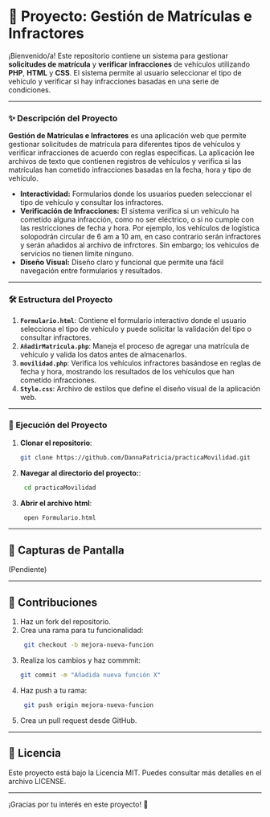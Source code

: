 # 🚗 Proyecto: Gestión de Matrículas e Infractores

¡Bienvenido/a! Este repositorio contiene un sistema para gestionar **solicitudes de matrícula** y **verificar infracciones** de vehículos utilizando **PHP**, **HTML** y **CSS**. El sistema permite al usuario seleccionar el tipo de vehículo y verificar si hay infracciones basadas en una serie de condiciones.

---

### ✨ Descripción del Proyecto

**Gestión de Matrículas e Infractores** es una aplicación web que permite gestionar solicitudes de matrícula para diferentes tipos de vehículos y verificar infracciones de acuerdo con reglas específicas. La aplicación lee archivos de texto que contienen registros de vehículos y verifica si las matrículas han cometido infracciones basadas en la fecha, hora y tipo de vehículo.

- **Interactividad:** Formularios donde los usuarios pueden seleccionar el tipo de vehículo y consultar los infractores.
- **Verificación de Infracciones:** El sistema verifica si un vehículo ha cometido alguna infracción, como no ser eléctrico, o si no cumple con las restricciones de fecha y hora. Por ejemplo, los vehículos de logística solopodrán circular de 6 am a 10 am, en caso contrario serán infractores y serán añadidos al archivo de infrctores. Sin embargo; los vehiculos de servicios no tienen límite ninguno.
- **Diseño Visual:** Diseño claro y funcional que permite una fácil navegación entre formularios y resultados.

---

### 🛠️ Estructura del Proyecto

1. **`Formulario.html`**: Contiene el formulario interactivo donde el usuario selecciona el tipo de vehículo y puede solicitar la validación del tipo o consultar infractores.
2. **`AñadirMatricula.php`**: Maneja el proceso de agregar una matrícula de vehículo y valida los datos antes de almacenarlos.
3. **`movilidad.php`**: Verifica los vehículos infractores basándose en reglas de fecha y hora, mostrando los resultados de los vehículos que han cometido infracciones.
4. **`Style.css`**: Archivo de estilos que define el diseño visual de la aplicación web.

---

### 🚀 Ejecución del Proyecto

1. **Clonar el repositorio**:
   ```bash
   git clone https://github.com/DannaPatricia/practicaMovilidad.git
2. **Navegar al directorio del proyecto:**:
   ```bash
    cd practicaMovilidad
3. **Abrir el archivo html**:
   ```bash
    open Formulario.html
   
---

## 🎨 Capturas de Pantalla

(Pendiente)

---

## 🤝 Contribuciones

1. Haz un fork del repositorio.
2. Crea una rama para tu funcionalidad:
   ```bash
    git checkout -b mejora-nueva-funcion
3. Realiza los cambios y haz commmit:
   ```bash
   git commit -m "Añadida nueva función X"
4. Haz push a tu rama:
   ```bash
    git push origin mejora-nueva-funcion
5. Crea un pull request desde GitHub.

---

## 📜 Licencia
Este proyecto está bajo la Licencia MIT. Puedes consultar más detalles en el archivo LICENSE.

---

¡Gracias por tu interés en este proyecto! 🚀

